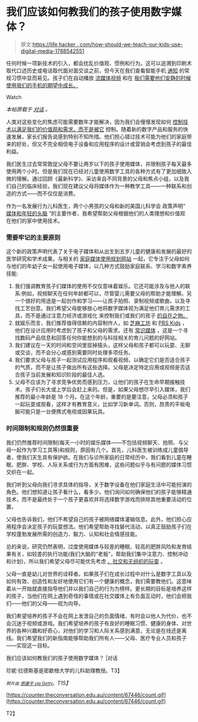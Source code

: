 # 我们应该如何教我们的孩子使用数字媒体？

> 原文:[https://life hacker . com/how-should-we-teach-our-kids-use-digital-media-1788542551](https://lifehacker.com/how-should-we-teach-our-kids-to-use-digital-media-1788542551)

任何时候一项新技术的引入，都会扰乱价值观、惯例和行为。这可以追溯到印刷术取代口述历史或电话取代面对面交谈之前，但今天在我们查看智能手机 [通知](http://dx.doi.org/10.1111/comt.12090) 的常规习惯中显而易见。孩子们在自动播放 [流媒体视频](http://dx.doi.org/10.1145/2858036.2858278) 和在 [我们需要他们安静的时候使用我们的手机的期望中成长。](https://medium.com/@awsamuel/why-kids-screen-time-is-a-feminist-issue-53d941681717#.4chc59sfi)

Watch

*本帖原载于* [*对话*](https://theconversation.com/how-should-we-teach-our-kids-to-use-digital-media-67446) *。*

人类对这些变化的焦虑可能需要数年才能解决，因为我们会慢慢发现如何 [控制技术以满足我们的价值观和需求，而不是被它](http://citeseerx.ist.psu.edu/viewdoc/download?doi=10.1.1.452.8515&rep=rep1&type=pdf) 控制。随着新的数字产品和服务的快速发展，家长们报告说感到特别不知所措。他们担心错过技术可能为他们的家庭带来的好处，但又不完全相信电子设备和应用程序的设计或营销会考虑到孩子的最佳利益。

我们医生过去常常敦促父母不要让两岁以下的孩子使用媒体，并限制孩子每天最多使用两个小时。但是我们现在已经对儿童使用数字工具的各种方式有了更加细致入微的理解。通过回顾《最新科学》、采访来自不同背景的父母和焦点小组，以及我们自己的临床经验，我们现在建议父母将媒体作为一种教学工具——一种联系和创造的方式——而不仅仅是消费。

作为一名发展行为儿科医生，两个小男孩的父母和新的美国儿科学会 政策声明“ [媒体和年轻的头脑](http://dx.doi.org/10.1542/peds.2016-2591) ”的主要作者，我希望帮助父母根据他们的人类理想和价值观 在他们的家中使用技术。

### **需要牢记的主要原则**

这个新的政策声明代表了关于电子媒体和从出生到五岁儿童的健康和发展的最好的医学研究和学术成果。与相关的 [家庭媒体使用规划网站](https://www.healthychildren.org/English/media/Pages/default.aspx) 一起，它专注于父母如何与他们的年幼子女一起使用电子媒体，以几种方式鼓励家庭联系、学习和数字素养技能:

1.  我们强调教育孩子们媒体的使用不仅仅意味着娱乐。它还可能涉及与他人的联系:例如，视频聊天在任何年龄都可以，尽管婴儿需要父母的帮助才能理解。另一个很好的用途是一起创作和学习——让孩子拍照、录制视频或歌曲，以及寻找工艺创意。我们希望父母能够放心地将数字媒体视为满足他们育儿需求的工具，而不是通过注意力经济或游戏化 来控制我们或我们的孩子 [的自在之物。](http://www.theatlantic.com/magazine/archive/2016/11/the-binge-breaker/501122/)
2.  就娱乐而言，我们推荐值得信赖的内容制作人，如 [芝麻工坊](http://www.sesameworkshop.org/) 和 [PBS Kids](http://pbskids.org/) ，他们在设计应用时考虑到了孩子和父母的需求。还有 [常识媒体](https://www.commonsensemedia.org/) ，这是一个寻找数码产品信息和回答任何你能想到的与科技相关的育儿问题的好网站。
3.  我们建议在一天的时间和空间里拔掉插头，这样父母和孩子都可以玩耍、无聊或交谈，而不会分心或感到需要同时处理多项任务。
4.  我们要求父母与孩子一起测试应用程序和观看视频，以确定它们是否适合孩子的气质，而不是让孩子做出所有这些选择。父母是决定特定应用或视频是否适合孩子当前发展和知识阶段的最佳人选。
5.  父母不应该为了寻求竞争优势而感到压力，让他们的孩子在生命早期接触技术。孩子们长大或上学后会赶上来的。但是，如果父母想尽早引入媒体，我们推荐的最小年龄是 18 个月。在这个年龄，重要的是要注意，父母必须和孩子一起玩耍或观看，这样才有教育意义，比如学习新单词。否则，昂贵的平板电脑可能只是一台便携式电视或因果玩具。

### **时间限制和规则仍然很重要**

我们仍然推荐时间限制(每天一小时的娱乐媒体——不包括视频聊天、拍照、与父母一起作为学习工具等)和规则，原因有几个。首先，儿科医生被训练成儿童倡导者，使我们天生具有保护欲。在我们与诊所家庭的日常经历中，我们看到儿童在睡眠、肥胖、学校、人际关系或行为方面有困难，这些问题似乎与有问题的媒体习惯交织在一起。

我们听到父母向我们寻求具体的指导，关于数字设备在他们家庭生活中可能扮演的角色。他们想知道让孩子看什么，看多少。他们询问如何确保他们的孩子能够精通技术，而不是最终处于一个孩子更喜欢并将选择数字游戏而排除其他重要活动的位置。

父母也告诉我们，他们不希望自己的孩子被网络媒体灌输信息。此外，他们担心应用程序会决定孩子的玩耍想法。他们希望帮助寻找替代活动，以真正鼓励孩子们在学校蓬勃发展所需的创造力、毅力、认知和社会情感技能。

总的来说，研究仍然表明，过度使用媒体与较差的睡眠、较高的肥胖风险和发育结果有关，如较差的执行功能(我们大脑的“老板”，帮助我们集中注意力、控制冲动和计划)，所以我们希望父母尽可能优先考虑 [、社交和无组织的玩耍](http://dx.doi.org/10.1542/peds.2006-2697) 。

父母一直是幼儿对世界的诠释者。如果孩子们在成长过程中对什么是数字工具以及如何有效、创造性和友好地使用它们有一个健康的概念，我们需要教他们。这意味着从一开始就直接指导他们并以我们自己的行为为榜样。更长期的目标是培养这样的孩子，当他们在网上遇到奇怪的事情或在社交媒体上有负面互动时，他们会把我们——他们的父母——视为向导。

我们希望培养的孩子不会在网上发泄自己的负面情绪，有时会以他人为代价，也不会沉迷于视频或游戏。我们希望培养的孩子有良好的睡眠习惯、健康的身体、对世界的各种兴趣和好奇心，对他们的学习和人际关系感到满意，无论是在线还是离线。我们希望我们的新指南能够帮助我们所有人——父母、医疗专业人员和孩子——实现这一目标。

我们应该如何教我们的孩子使用数字媒体？ |对话

珍妮·拉德斯基是密歇根大学的儿科助理教授。T3】

*<small>照片由</small>* [*<small>原康平 via Getty</small>*](http://www.gettyimages.com/license/161657193)*<small>。</small>T15】*

[https://counter.theconversation.edu.au/content/67446/count.gif](https://counter.theconversation.edu.au/content/67446/count.gif)

T2】